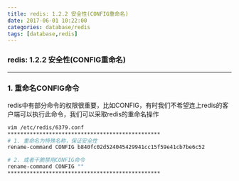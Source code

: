 ```yaml
---
title: redis: 1.2.2 安全性(CONFIG重命名)
date: 2017-06-01 10:22:00
categories: database/redis
tags: [database,redis]
---
```

### redis: 1.2.2 安全性(CONFIG重命名)

---

### 1. 重命名CONFIG命令
redis中有部分命令的权限很重要，比如CONFIG，有时我们不希望连上redis的客户端可以执行此命令，我们可以采取redis的重命名操作
``` bash
vim /etc/redis/6379.conf
************************************************
# 1. 重命名为特殊名称，保证安全性
rename-command CONFIG b840fc02d524045429941cc15f59e41cb7be6c52

# 2. 或者干脆禁用CONFIG命令
rename-command CONFIG ""
************************************************
```
